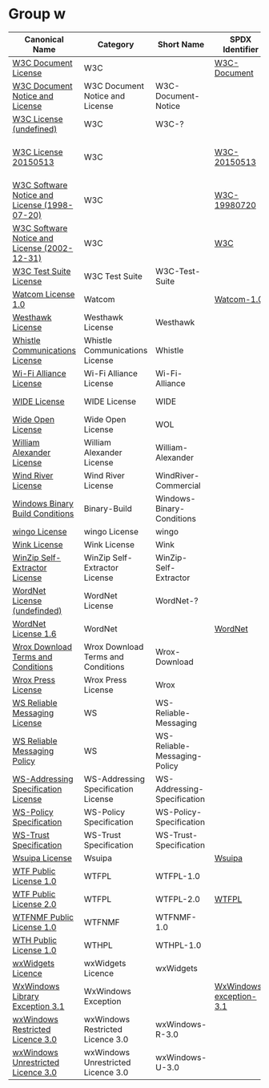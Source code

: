# Group w

|Canonical Name|Category|Short Name|SPDX Identifier|OSI|ScanCode|Matched ScanCode|Type|
| --- | --- | --- | --- | --- | --- | --- | --- |
|[W3C Document License](src/main/resources/[w]/[w3]/W3C-Document-License.yaml)|W3C| |[W3C-Document](https://spdx.org/licenses/preview/W3C-Document.html)| | [w3c-docs-20021231](https://github.com/nexB/scancode-toolkit/blob/develop/src/licensedcode/data/licenses/w3c-docs-20021231.LICENSE) | |terms|
|[W3C Document Notice and License](src/main/resources/[w]/[w3]/W3C-Document-Notice-and-License.yaml)|W3C Document Notice and License|W3C-Document-Notice| | | [w3c-docs-19990405](https://github.com/nexB/scancode-toolkit/blob/develop/src/licensedcode/data/licenses/w3c-docs-19990405.LICENSE) | [w3c-docs-19990405](https://github.com/nexB/scancode-toolkit/blob/develop/src/licensedcode/data/licenses/w3c-docs-19990405.LICENSE) |terms|
|[W3C License (undefined)](src/main/resources/[w]/[w3]/W3C-License-(undefined).yaml)|W3C|W3C-?| | | | |terms|
|[W3C License 20150513](src/main/resources/[w]/[w3]/W3C-License-20150513.yaml)|W3C| |[W3C-20150513](https://spdx.org/licenses/preview/W3C-20150513.html)| | [w3c-software-doc-20150513](https://github.com/nexB/scancode-toolkit/blob/develop/src/licensedcode/data/licenses/w3c-software-doc-20150513.LICENSE) | [w3c-software-doc-20150513](https://github.com/nexB/scancode-toolkit/blob/develop/src/licensedcode/data/licenses/w3c-software-doc-20150513.LICENSE) |terms|
|[W3C Software Notice and License (1998-07-20)](src/main/resources/[w]/[w3]/W3C-Software-Notice-and-License-(1998-07-20).yaml)|W3C| |[W3C-19980720](https://spdx.org/licenses/preview/W3C-19980720.html)| | [w3c-software-19980720](https://github.com/nexB/scancode-toolkit/blob/develop/src/licensedcode/data/licenses/w3c-software-19980720.LICENSE) | [w3c-software-19980720](https://github.com/nexB/scancode-toolkit/blob/develop/src/licensedcode/data/licenses/w3c-software-19980720.LICENSE) |terms|
|[W3C Software Notice and License (2002-12-31)](src/main/resources/[w]/[w3]/W3C-Software-Notice-and-License-(2002-12-31).yaml)|W3C| |[W3C](https://spdx.org/licenses/preview/W3C.html)| [W3C](https://opensource.org/licenses/W3C) | [w3c](https://github.com/nexB/scancode-toolkit/blob/develop/src/licensedcode/data/licenses/w3c.LICENSE) | [w3c](https://github.com/nexB/scancode-toolkit/blob/develop/src/licensedcode/data/licenses/w3c.LICENSE) |terms|
|[W3C Test Suite License](src/main/resources/[w]/[w3]/W3C-Test-Suite-License.yaml)|W3C Test Suite|W3C-Test-Suite| | | | [gpl-2.0](https://github.com/nexB/scancode-toolkit/blob/develop/src/licensedcode/data/licenses/gpl-2.0.LICENSE), [w3c-documentation](https://github.com/nexB/scancode-toolkit/blob/develop/src/licensedcode/data/licenses/w3c-documentation.LICENSE) |terms|
|[Watcom License 1.0](src/main/resources/[w]/[wa]/Watcom-License-1.0.yaml)|Watcom| |[Watcom-1.0](https://spdx.org/licenses/preview/Watcom-1.0.html)| [Watcom-1.0](https://opensource.org/licenses/Watcom-1.0) | [sybase](https://github.com/nexB/scancode-toolkit/blob/develop/src/licensedcode/data/licenses/sybase.LICENSE) | [sybase](https://github.com/nexB/scancode-toolkit/blob/develop/src/licensedcode/data/licenses/sybase.LICENSE) |terms|
|[Westhawk License](src/main/resources/[w]/[we]/Westhawk-License.yaml)|Westhawk License|Westhawk| | | [westhawk](https://github.com/nexB/scancode-toolkit/blob/develop/src/licensedcode/data/licenses/westhawk.LICENSE) | [westhawk](https://github.com/nexB/scancode-toolkit/blob/develop/src/licensedcode/data/licenses/westhawk.LICENSE) |terms|
|[Whistle Communications License](src/main/resources/[w]/[wh]/Whistle-Communications-License.yaml)|Whistle Communications License|Whistle| | | [whistle](https://github.com/nexB/scancode-toolkit/blob/develop/src/licensedcode/data/licenses/whistle.LICENSE) | [whistle](https://github.com/nexB/scancode-toolkit/blob/develop/src/licensedcode/data/licenses/whistle.LICENSE) |terms|
|[Wi-Fi Alliance License](src/main/resources/[w]/[wi]/Wi-Fi-Alliance-License.yaml)|Wi-Fi Alliance License|Wi-Fi-Alliance| | | [wifi-alliance](https://github.com/nexB/scancode-toolkit/blob/develop/src/licensedcode/data/licenses/wifi-alliance.LICENSE) | [wifi-alliance](https://github.com/nexB/scancode-toolkit/blob/develop/src/licensedcode/data/licenses/wifi-alliance.LICENSE) |terms|
|[WIDE License](src/main/resources/[w]/[wi]/WIDE-License.yaml)|WIDE License|WIDE| | | [wide-license](https://github.com/nexB/scancode-toolkit/blob/develop/src/licensedcode/data/licenses/wide-license.LICENSE) | [wide-license](https://github.com/nexB/scancode-toolkit/blob/develop/src/licensedcode/data/licenses/wide-license.LICENSE) |terms|
|[Wide Open License](src/main/resources/[w]/[wi]/Wide-Open-License.yaml)|Wide Open License|WOL| | | [wol](https://github.com/nexB/scancode-toolkit/blob/develop/src/licensedcode/data/licenses/wol.LICENSE) | [wol](https://github.com/nexB/scancode-toolkit/blob/develop/src/licensedcode/data/licenses/wol.LICENSE) |terms|
|[William Alexander License](src/main/resources/[w]/[wi]/William-Alexander-License.yaml)|William Alexander License|William-Alexander| | | [william-alexander](https://github.com/nexB/scancode-toolkit/blob/develop/src/licensedcode/data/licenses/william-alexander.LICENSE) | [william-alexander](https://github.com/nexB/scancode-toolkit/blob/develop/src/licensedcode/data/licenses/william-alexander.LICENSE) |terms|
|[Wind River License](src/main/resources/[w]/[wi]/Wind-River-License.yaml)|Wind River License|WindRiver-Commercial| | | [windriver-commercial](https://github.com/nexB/scancode-toolkit/blob/develop/src/licensedcode/data/licenses/windriver-commercial.LICENSE) | [windriver-commercial](https://github.com/nexB/scancode-toolkit/blob/develop/src/licensedcode/data/licenses/windriver-commercial.LICENSE) |terms|
|[Windows Binary Build Conditions](src/main/resources/[w]/[wi]/Windows-Binary-Build-Conditions.yaml)|Binary-Build|Windows-Binary-Conditions| | | | |terms|
|[wingo License](src/main/resources/[w]/[wi]/wingo-License.yaml)|wingo License|wingo| | | [wingo](https://github.com/nexB/scancode-toolkit/blob/develop/src/licensedcode/data/licenses/wingo.LICENSE) | [wingo](https://github.com/nexB/scancode-toolkit/blob/develop/src/licensedcode/data/licenses/wingo.LICENSE) |terms|
|[Wink License](src/main/resources/[w]/[wi]/Wink-License.yaml)|Wink License|Wink| | | [wink](https://github.com/nexB/scancode-toolkit/blob/develop/src/licensedcode/data/licenses/wink.LICENSE) | [wink](https://github.com/nexB/scancode-toolkit/blob/develop/src/licensedcode/data/licenses/wink.LICENSE) |terms|
|[WinZip Self-Extractor License](src/main/resources/[w]/[wi]/WinZip-Self-Extractor-License.yaml)|WinZip Self-Extractor License|WinZip-Self-Extractor| | | [winzip-self-extractor](https://github.com/nexB/scancode-toolkit/blob/develop/src/licensedcode/data/licenses/winzip-self-extractor.LICENSE) | [winzip-self-extractor](https://github.com/nexB/scancode-toolkit/blob/develop/src/licensedcode/data/licenses/winzip-self-extractor.LICENSE) |terms|
|[WordNet License (undefinded)](src/main/resources/[w]/[wo]/WordNet-License-(undefinded).yaml)|WordNet License|WordNet-?| | | [wordnet](https://github.com/nexB/scancode-toolkit/blob/develop/src/licensedcode/data/licenses/wordnet.LICENSE) | [wordnet](https://github.com/nexB/scancode-toolkit/blob/develop/src/licensedcode/data/licenses/wordnet.LICENSE) |terms|
|[WordNet License 1.6](src/main/resources/[w]/[wo]/WordNet-License-1.6.yaml)|WordNet| |[WordNet](https://spdx.org/licenses/preview/WordNet.html)| | | [wordnet](https://github.com/nexB/scancode-toolkit/blob/develop/src/licensedcode/data/licenses/wordnet.LICENSE) |terms|
|[Wrox Download Terms and Conditions](src/main/resources/[w]/[wr]/Wrox-Download-Terms-and-Conditions.yaml)|Wrox Download Terms and Conditions|Wrox-Download| | | [wrox-download](https://github.com/nexB/scancode-toolkit/blob/develop/src/licensedcode/data/licenses/wrox-download.LICENSE) | [wrox-download](https://github.com/nexB/scancode-toolkit/blob/develop/src/licensedcode/data/licenses/wrox-download.LICENSE) |terms|
|[Wrox Press License](src/main/resources/[w]/[wr]/Wrox-Press-License.yaml)|Wrox Press License|Wrox| | | [wrox](https://github.com/nexB/scancode-toolkit/blob/develop/src/licensedcode/data/licenses/wrox.LICENSE) | [wrox](https://github.com/nexB/scancode-toolkit/blob/develop/src/licensedcode/data/licenses/wrox.LICENSE) |terms|
|[WS Reliable Messaging License](src/main/resources/[w]/[ws]/WS-Reliable-Messaging-License.yaml)|WS|WS-Reliable-Messaging| | | | |terms|
|[WS Reliable Messaging Policy](src/main/resources/[w]/[ws]/WS-Reliable-Messaging-Policy.yaml)|WS|WS-Reliable-Messaging-Policy| | | | |terms|
|[WS-Addressing Specification License](src/main/resources/[w]/[ws]/WS-Addressing-Specification-License.yaml)|WS-Addressing Specification License|WS-Addressing-Specification| | | [ws-addressing-spec](https://github.com/nexB/scancode-toolkit/blob/develop/src/licensedcode/data/licenses/ws-addressing-spec.LICENSE) | [ws-addressing-spec](https://github.com/nexB/scancode-toolkit/blob/develop/src/licensedcode/data/licenses/ws-addressing-spec.LICENSE) |terms|
|[WS-Policy Specification](src/main/resources/[w]/[ws]/WS-Policy-Specification.yaml)|WS-Policy Specification|WS-Policy-Specification| | | [ws-policy-specification](https://github.com/nexB/scancode-toolkit/blob/develop/src/licensedcode/data/licenses/ws-policy-specification.LICENSE) | [ws-policy-specification](https://github.com/nexB/scancode-toolkit/blob/develop/src/licensedcode/data/licenses/ws-policy-specification.LICENSE) |terms|
|[WS-Trust Specification](src/main/resources/[w]/[ws]/WS-Trust-Specification.yaml)|WS-Trust Specification|WS-Trust-Specification| | | [ws-trust-specification](https://github.com/nexB/scancode-toolkit/blob/develop/src/licensedcode/data/licenses/ws-trust-specification.LICENSE) | [ws-trust-specification](https://github.com/nexB/scancode-toolkit/blob/develop/src/licensedcode/data/licenses/ws-trust-specification.LICENSE) |terms|
|[Wsuipa License](src/main/resources/[w]/[ws]/Wsuipa-License.yaml)|Wsuipa| |[Wsuipa](https://spdx.org/licenses/preview/Wsuipa.html)| | [wsuipa](https://github.com/nexB/scancode-toolkit/blob/develop/src/licensedcode/data/licenses/wsuipa.LICENSE) | [wsuipa](https://github.com/nexB/scancode-toolkit/blob/develop/src/licensedcode/data/licenses/wsuipa.LICENSE) |terms|
|[WTF Public License 1.0](src/main/resources/[w]/[wt]/WTF-Public-License-1.0.yaml)|WTFPL|WTFPL-1.0| | | [wtfpl-1.0](https://github.com/nexB/scancode-toolkit/blob/develop/src/licensedcode/data/licenses/wtfpl-1.0.LICENSE) | [wtfpl-1.0](https://github.com/nexB/scancode-toolkit/blob/develop/src/licensedcode/data/licenses/wtfpl-1.0.LICENSE) |terms|
|[WTF Public License 2.0](src/main/resources/[w]/[wt]/WTF-Public-License-2.0.yaml)|WTFPL|WTFPL-2.0|[WTFPL](https://spdx.org/licenses/preview/WTFPL.html)| | [wtfpl-2.0](https://github.com/nexB/scancode-toolkit/blob/develop/src/licensedcode/data/licenses/wtfpl-2.0.LICENSE) | [wtfpl-2.0](https://github.com/nexB/scancode-toolkit/blob/develop/src/licensedcode/data/licenses/wtfpl-2.0.LICENSE) |terms|
|[WTFNMF Public License 1.0](src/main/resources/[w]/[wt]/WTFNMF-Public-License-1.0.yaml)|WTFNMF|WTFNMF-1.0| | | [wtfnmfpl-1.0](https://github.com/nexB/scancode-toolkit/blob/develop/src/licensedcode/data/licenses/wtfnmfpl-1.0.LICENSE) | [wtfnmfpl-1.0](https://github.com/nexB/scancode-toolkit/blob/develop/src/licensedcode/data/licenses/wtfnmfpl-1.0.LICENSE) |terms|
|[WTH Public License 1.0](src/main/resources/[w]/[wt]/WTH-Public-License-1.0.yaml)|WTHPL|WTHPL-1.0| | | [wthpl-1.0](https://github.com/nexB/scancode-toolkit/blob/develop/src/licensedcode/data/licenses/wthpl-1.0.LICENSE) | [wthpl-1.0](https://github.com/nexB/scancode-toolkit/blob/develop/src/licensedcode/data/licenses/wthpl-1.0.LICENSE) |terms|
|[wxWidgets Licence](src/main/resources/[w]/[wx]/wxWidgets-Licence.yaml)|wxWidgets Licence|wxWidgets| | | [wxwidgets](https://github.com/nexB/scancode-toolkit/blob/develop/src/licensedcode/data/licenses/wxwidgets.LICENSE) | [wxwidgets](https://github.com/nexB/scancode-toolkit/blob/develop/src/licensedcode/data/licenses/wxwidgets.LICENSE) |terms|
|[WxWindows Library Exception 3.1](src/main/resources/[w]/[wx]/WxWindows-Library-Exception-3.1.yaml)|WxWindows Exception| |[WxWindows-exception-3.1](https://spdx.org/licenses/preview/WxWindows-exception-3.1.html)| | [wxwindows-exception-3.1](https://github.com/nexB/scancode-toolkit/blob/develop/src/licensedcode/data/licenses/wxwindows-exception-3.1.LICENSE) | [wxwindows-exception-3.1](https://github.com/nexB/scancode-toolkit/blob/develop/src/licensedcode/data/licenses/wxwindows-exception-3.1.LICENSE) |exception|
|[wxWindows Restricted Licence 3.0](src/main/resources/[w]/[wx]/wxWindows-Restricted-Licence-3.0.yaml)|wxWindows Restricted Licence 3.0|wxWindows-R-3.0| | | [wxwindows-r-3.0](https://github.com/nexB/scancode-toolkit/blob/develop/src/licensedcode/data/licenses/wxwindows-r-3.0.LICENSE) | [wxwindows-r-3.0](https://github.com/nexB/scancode-toolkit/blob/develop/src/licensedcode/data/licenses/wxwindows-r-3.0.LICENSE) |terms|
|[wxWindows Unrestricted Licence 3.0](src/main/resources/[w]/[wx]/wxWindows-Unrestricted-Licence-3.0.yaml)|wxWindows Unrestricted Licence 3.0|wxWindows-U-3.0| | | [wxwindows-u-3.0](https://github.com/nexB/scancode-toolkit/blob/develop/src/licensedcode/data/licenses/wxwindows-u-3.0.LICENSE) | [wxwindows-u-3.0](https://github.com/nexB/scancode-toolkit/blob/develop/src/licensedcode/data/licenses/wxwindows-u-3.0.LICENSE) |terms|
